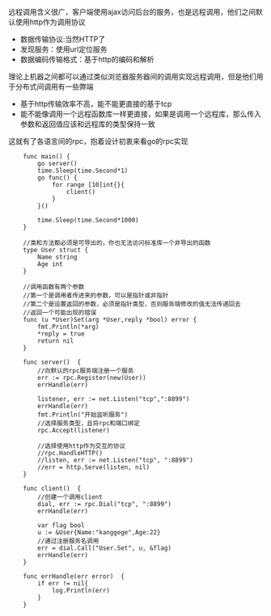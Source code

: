 远程调用含义很广，客户端使用ajax访问后台的服务，也是远程调用，他们之间默认使用http作为调用协议

- 数据传输协议:当然HTTP了
- 发现服务：使用url定位服务
- 数据编码传输格式：基于http的编码和解析

理论上机器之间都可以通过类似浏览器服务器间的调用实现远程调用，但是他们用于分布式间调用有一些弊端

- 基于http传输效率不高，能不能更直接的基于tcp
- 能不能像调用一个远程函数库一样更直接，如果是调用一个远程库，那么传入参数和返回值应该和远程库的类型保持一致

这就有了各语言间的rpc，抱着设计初衷来看go的rpc实现

```
    func main() {
        go server()
        time.Sleep(time.Second*1)
        go func() {
            for range [10]int{}{
                client()
            }
        }()

        time.Sleep(time.Second*1000)
    }

    //类和方法都必须是可导出的，你也无法访问标准库一个非导出的函数
    type User struct {
        Name string
        Age int
    }

    //调用函数有两个参数
    //第一个是调用者传进来的参数，可以是指针或非指针
    //第二个是设置返回的参数，必须是指针类型，否则服务端修改的值无法传递回去
    //返回一个可能出现的错误
    func (u *User)Set(arg *User,reply *bool) error {
        fmt.Println(*arg)
        *reply = true
        return nil
    }

    func server()  {
        //向默认的rpc服务端注册一个服务
        err := rpc.Register(new(User))
        errHandle(err)

        listener, err := net.Listen("tcp",":8899")
        errHandle(err)
        fmt.Println("开始监听服务")
        //选择服务类型，且将rpc和端口绑定
        rpc.Accept(listener)
        
        //选择使用http作为交互的协议
        //rpc.HandleHTTP()
        //listen, err := net.Listen("tcp", ":8899")
        //err = http.Serve(listen, nil)
    }

    func client()  {
        //创建一个调用client
        dial, err := rpc.Dial("tcp", ":8899")
        errHandle(err)
        
        var flag bool
        u := &User{Name:"kanggege",Age:22}
        //通过注册服务名调用
        err = dial.Call("User.Set", u, &flag)
        errHandle(err)
    }

    func errHandle(err error)  {
        if err != nil{
            log.Println(err)
        }
    }

```

